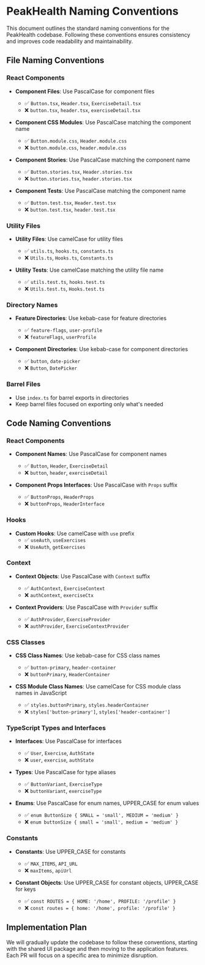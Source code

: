 # PeakHealth Naming Conventions

This document outlines the standard naming conventions for the PeakHealth codebase. Following these conventions ensures consistency and improves code readability and maintainability.

## File Naming Conventions

### React Components

- **Component Files**: Use PascalCase for component files
  - ✅ `Button.tsx`, `Header.tsx`, `ExerciseDetail.tsx`
  - ❌ `button.tsx`, `header.tsx`, `exerciseDetail.tsx`

- **Component CSS Modules**: Use PascalCase matching the component name
  - ✅ `Button.module.css`, `Header.module.css`
  - ❌ `button.module.css`, `header.module.css`

- **Component Stories**: Use PascalCase matching the component name
  - ✅ `Button.stories.tsx`, `Header.stories.tsx`
  - ❌ `button.stories.tsx`, `header.stories.tsx`

- **Component Tests**: Use PascalCase matching the component name
  - ✅ `Button.test.tsx`, `Header.test.tsx`
  - ❌ `button.test.tsx`, `header.test.tsx`

### Utility Files

- **Utility Files**: Use camelCase for utility files
  - ✅ `utils.ts`, `hooks.ts`, `constants.ts`
  - ❌ `Utils.ts`, `Hooks.ts`, `Constants.ts`

- **Utility Tests**: Use camelCase matching the utility file name
  - ✅ `utils.test.ts`, `hooks.test.ts`
  - ❌ `Utils.test.ts`, `Hooks.test.ts`

### Directory Names

- **Feature Directories**: Use kebab-case for feature directories
  - ✅ `feature-flags`, `user-profile`
  - ❌ `featureFlags`, `userProfile`

- **Component Directories**: Use kebab-case for component directories
  - ✅ `button`, `date-picker`
  - ❌ `Button`, `DatePicker`

### Barrel Files

- Use `index.ts` for barrel exports in directories
- Keep barrel files focused on exporting only what's needed

## Code Naming Conventions

### React Components

- **Component Names**: Use PascalCase for component names
  - ✅ `Button`, `Header`, `ExerciseDetail`
  - ❌ `button`, `header`, `exerciseDetail`

- **Component Props Interfaces**: Use PascalCase with `Props` suffix
  - ✅ `ButtonProps`, `HeaderProps`
  - ❌ `buttonProps`, `HeaderInterface`

### Hooks

- **Custom Hooks**: Use camelCase with `use` prefix
  - ✅ `useAuth`, `useExercises`
  - ❌ `UseAuth`, `getExercises`

### Context

- **Context Objects**: Use PascalCase with `Context` suffix
  - ✅ `AuthContext`, `ExerciseContext`
  - ❌ `authContext`, `exerciseCtx`

- **Context Providers**: Use PascalCase with `Provider` suffix
  - ✅ `AuthProvider`, `ExerciseProvider`
  - ❌ `authProvider`, `ExerciseContextProvider`

### CSS Classes

- **CSS Class Names**: Use kebab-case for CSS class names
  - ✅ `button-primary`, `header-container`
  - ❌ `buttonPrimary`, `HeaderContainer`

- **CSS Module Class Names**: Use camelCase for CSS module class names in JavaScript
  - ✅ `styles.buttonPrimary`, `styles.headerContainer`
  - ❌ `styles['button-primary']`, `styles['header-container']`

### TypeScript Types and Interfaces

- **Interfaces**: Use PascalCase for interfaces
  - ✅ `User`, `Exercise`, `AuthState`
  - ❌ `user`, `exercise`, `authState`

- **Types**: Use PascalCase for type aliases
  - ✅ `ButtonVariant`, `ExerciseType`
  - ❌ `buttonVariant`, `exerciseType`

- **Enums**: Use PascalCase for enum names, UPPER_CASE for enum values
  - ✅ `enum ButtonSize { SMALL = 'small', MEDIUM = 'medium' }`
  - ❌ `enum buttonSize { small = 'small', medium = 'medium' }`

### Constants

- **Constants**: Use UPPER_CASE for constants
  - ✅ `MAX_ITEMS`, `API_URL`
  - ❌ `maxItems`, `apiUrl`

- **Constant Objects**: Use UPPER_CASE for constant objects, UPPER_CASE for keys
  - ✅ `const ROUTES = { HOME: '/home', PROFILE: '/profile' }`
  - ❌ `const routes = { home: '/home', profile: '/profile' }`

## Implementation Plan

We will gradually update the codebase to follow these conventions, starting with the shared UI package and then moving to the application features. Each PR will focus on a specific area to minimize disruption.

